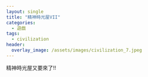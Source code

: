 ```yaml
---
layout: single
title: "精神時光屋VII"
categories:
  - 遊戲
tags:
  - civilization
header:
  overlay_image: /assets/images/civilization_7.jpeg
---
```


精神時光屋又要來了!!

